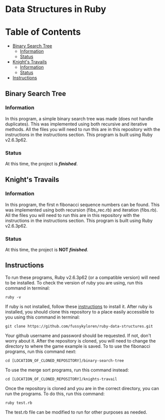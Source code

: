 # Data Structures in Ruby
# Table of Contents
- [Binary Search Tree](https://github.com/fussykyloren/ruby-data-structures#binary-search-tree)
  - [Information](https://github.com/fussykyloren/ruby-data-structures#information)
  - [Status](https://github.com/fussykyloren/ruby-data-structures#status)
- [Knight's Travails](https://github.com/fussykyloren/ruby-data-structures#knights-travails)
  - [Information](https://github.com/fussykyloren/ruby-data-structures#information)
  - [Status](https://github.com/fussykyloren/ruby-data-structures#status)
- [Instructions](https://github.com/fussykyloren/ruby-data-structures#instructions)
## Binary Search Tree
### Information
In this program, a simple binary search tree was made (does not handle duplicates). This was implemented using both recursive and iterative methods. All the files you will need to run this are in this repository with the instructions in the instructions section. This program is built using Ruby v2.6.3p62.
### Status
At this time, the project is __*finished*__.
## Knight's Travails
### Information
In this program, the first n fibonacci sequence numbers can be found. This was implemented using both recursion (fibs_rec.rb) and iteration (fibs.rb). All the files you will need to run this are in this repository with the instructions in the instructions section. This program is built using Ruby v2.6.3p62.
### Status
At this time, the project is __NOT *finished*__.
## Instructions
To run these programs, Ruby v2.6.3p62 (or a compatible version) will need to be installed. To check the version of ruby you are using, run this command in terminal:
```
ruby -v
```
If ruby is not installed, follow these [instructions](https://www.ruby-lang.org/en/documentation/installation/) to install it.
After ruby is installed, you should clone this repository to a place easily accessible to you using this command in terminal:
```
git clone https://github.com/fussykyloren/ruby-data-structures.git
```
Your github username and password should be requested. If not, don't worry about it.
After the repository is cloned, you will need to change the directory to where the game example is saved. To to use the fibonacci programs, run this command next:
```
cd [LOCATION_OF_CLONED_REPOSITORY]/binary-search-tree
```
To use the merge sort programs, run this command instead:
```
cd [LOCATION_OF_CLONED_REPOSITORY]/knights-travail
```
Once the repository is cloned and you are in the correct directory, you can run the programs. To do this, run this command:
```
ruby test.rb
```
The test.rb file can be modified to run for other purposes as needed.
